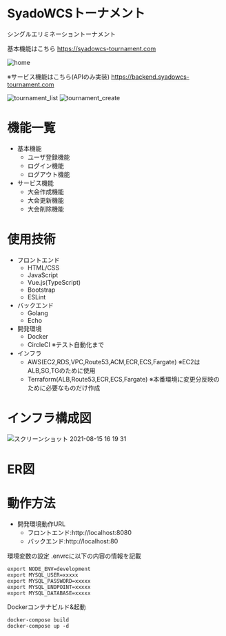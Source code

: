 # SyadoWCSトーナメント

シングルエリミネーショントーナメント

基本機能はこちら
https://syadowcs-tournament.com

![home](https://user-images.githubusercontent.com/8272683/129481464-a7c1ab38-aa16-469c-b08d-13d3aaece422.png)

※サービス機能はこちら(APIのみ実装)
https://backend.syadowcs-tournament.com

![tournament_list](https://user-images.githubusercontent.com/8272683/129481515-fdd439b1-d83e-40cc-ac15-d96d0d0a38bb.png)
![tournament_create](https://user-images.githubusercontent.com/8272683/129481519-58c7dd61-afba-42c5-8346-8b50b6a89b3e.png)

# 機能一覧
- 基本機能
  - ユーザ登録機能
  - ログイン機能
  - ログアウト機能
- サービス機能
  - 大会作成機能
  - 大会更新機能
  - 大会削除機能

# 使用技術
- フロントエンド
  - HTML/CSS
  - JavaScript
  - Vue.js(TypeScript)
  - Bootstrap
  - ESLint
- バックエンド
  - Golang
  - Echo
- 開発環境
  - Docker
  - CircleCI ※テスト自動化まで
- インフラ
  - AWS(EC2,RDS,VPC,Route53,ACM,ECR,ECS,Fargate) ※EC2はALB,SG,TGのために使用
  - Terraform(ALB,Route53,ECR,ECS,Fargate) ※本番環境に変更分反映のために必要なものだけ作成

# インフラ構成図
![スクリーンショット 2021-08-15 16 19 31](https://user-images.githubusercontent.com/8272683/129470462-4dcdb8da-9a64-433e-bc44-a7419a443ed9.png)

# ER図

# 動作方法

- 開発環境動作URL
  - フロントエンド:http://localhost:8080
  - バックエンド:http://localhost:80

環境変数の設定
.envrcに以下の内容の情報を記載
```
export NODE_ENV=development
export MYSQL_USER=xxxxx
export MYSQL_PASSWORD=xxxxx
export MYSQL_ENDPOINT=xxxxx
export MYSQL_DATABASE=xxxxx
```
Dockerコンテナビルド&起動
```
docker-compose build
docker-compose up -d
```
